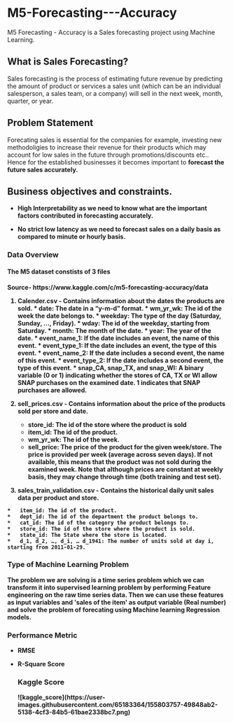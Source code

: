 # M5-Forecasting---Accuracy
M5 Forecasting - Accuracy is a Sales forecasting project using Machine Learning. 

<h2> What is Sales Forecasting?</h2>

<p>
Sales forecasting is the process of estimating future revenue by predicting the amount of product or services a sales unit (which can be an individual salesperson, a sales team, or a company) will sell in the next week, month, quarter, or year.
</p>

<h2> Problem Statement</h2>

<p>
Forecating sales is essential for the companies for example, investing new methodoligies to increase their revenue for their products which may account for low sales in the future through promotions/discounts etc.. Hence for the established businesses it becomes important to <b> forecast the future sales accurately.<b>
</p>
  
  
  <h2>  Business objectives and constraints. </h2>
  
  *   High Interpretability as we need to know what are the
important factors contributed in forecasting accurately.

*   No strict low latency as we need to forecast sales
on a daily basis as compared to minute or hourly basis.


  <h3>  Data Overview </h3>
  
  <h4>The M5 dataset constists of 3 files </h4>
<b>Source- </b> https://www.kaggle.com/c/m5-forecasting-accuracy/data

1.   Calender.csv - Contains information about the dates the products are sold.
    *   date: The date in a “y-m-d” format.
    *   wm_yr_wk: The id of the week the date belongs to.
    *   weekday: The type of the day (Saturday, Sunday, …, Friday).
    *   wday: The id of the weekday, starting from Saturday.
    *   month: The month of the date.
    *   year: The year of the date.
    *   event_name_1: If the date includes an event, the name of this event.
    *   event_type_1: If the date includes an event, the type of this event.
    *   event_name_2: If the date includes a second event, the name of this event.
    *   event_type_2: If the date includes a second event, the type of this event.
    *   snap_CA, snap_TX, and snap_WI: A binary variable (0 or 1) indicating whether the stores of CA, TX or WI allow SNAP  purchases on the examined date. 1 indicates that SNAP purchases are allowed.
  
  
  
  
2.  sell_prices.csv - Contains information about the price of the products sold per store and date.

    *   store_id: The id of the store where the product is sold
    *   item_id: The id of the product.
    *   wm_yr_wk: The id of the week.
    *   sell_price: The price of the product for the given week/store. The price is provided per week (average across seven days). If not available, this means that the product was not sold during the examined week. Note that although prices are constant at weekly basis, they may change through time (both training and test set).  




3.   sales_train_validation.csv - Contains the historical daily unit sales data per product and store.

    *   item_id: The id of the product.
    *   dept_id: The id of the department the product belongs to.
    *   cat_id: The id of the category the product belongs to.
    *   store_id: The id of the store where the product is sold.
    *   state_id: The State where the store is located.
    *   d_1, d_2, …, d_i, … d_1941: The number of units sold at day i, starting from 2011-01-29. 
  
  
  <h3> Type of Machine Learning Problem </h3>
  
  <p>
The problem we are solving is a time series problem which we can transform it into supervised learning problem by performing Feature engineering on the raw time series data. Then we can use these features as input variables and 'sales of the item' as output variable (Real number) and solve the problem of forecating using Machine learning Regression models.     
</p>
  
  <h3>  Performance Metric</h3>
  
  * RMSE 
    
* R-Square Score
  
  <h3> Kaggle Score </h3>
  ![kaggle_score](https://user-images.githubusercontent.com/65183364/155803757-49848ab2-5138-4cf3-84b5-61bae2338bc7.png)

